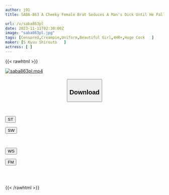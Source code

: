 ```yaml
---
author: j91
title: SABA-863 A Cheeky Female Brat Seduces A Man's Dick Until He Falls Into An Obedient Girl 01

url: /v/saba863pl
date: 2023-11-11T02:30:00Z
image: "saba863pl.jpg"
tags: [Censored,Creampie,Uniform,Beautiful Girl,4HR+,Huge Cock	 ]
maker: [S Kyuu Shirouto   ]
actress: [ ]
---
```



{{< rawhtml >}}

<div class="video" data-videoid="ZxDldRX8qBIBpX">
    <a href="javascript:;">
        <img src="https://my.j91.asia/v/saba863pl/saba863pl.jpg" width="WIDTH" height="HEIGHT" alt="saba863pl.mp4" loading="lazy">
    </a>
</div>

<script type="text/javascript" src="https://j91.asia/asset/on-demand-st.js"></script>

<br>
  <link rel="stylesheet" href="https://j91.asia/asset/bs5.css">
  
  <center>
  <button class="btn btn-primary" type="button" data-bs-toggle="collapse" data-bs-target=".multi-collapse" aria-expanded="false" aria-controls="multiCollapseExample1 multiCollapseExample2"><h2>Download</h2></button></center>
</p>
<div class="row">
  <div class="col">
    <div class="collapse multi-collapse" id="multiCollapseExample1">
      <div class="card card-body">
	      	      <br>
<div class="buttons">  
<p><a href="https://streamtape.to/v/ZxDldRX8qBIBpX" target="_blank"><button class="btn-hover color-3"><i class="fa fa-download"></i> ST</button></a></p>
<p><a href="https://sfastwish.com/bwjguu0lxbn7" target="_blank"><button class="btn-hover color-2"><i class="fa fa-download"></i> SW</button></a></p></div>
    </div>
  </div>
</div>
  <div class="col">
    <div class="collapse multi-collapse" id="multiCollapseExample2">
      <div class="card card-body">
	      <br>
<div class="buttons">
<p><a href="javascript:;" target="_blank"><button class="btn-hover color-9"><i class="fa fa-download"></i> WS</button></a></p>
<p><a href="javascript:;" target="_blank"><button class="btn-hover color-8"><i class="fa fa-download"></i> FM</button></a></p></div>
<br><br>
      </div>
    </div>
  </div>
</div>

{{< /rawhtml >}}
